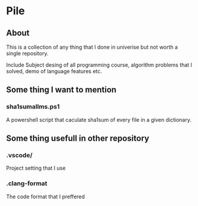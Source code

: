 # Pile

## About

This is a collection of any thing that I done in univerise but not worth a single repository.

Include Subject desing of all programming course, algorithm problems that I solved, demo of language features etc.

## Some thing I want to mention

### sha1sumallms.ps1

A powershell script that caculate sha1sum of every file in a given dictionary.

## Some thing usefull in other repository

### .vscode/

Project setting that I use

### .clang-format

The code format that I preffered
